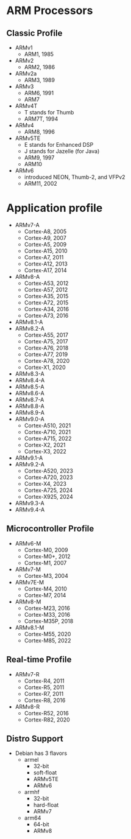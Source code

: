 ARM Processors
==============

## Classic Profile

- ARMv1
  - ARM1, 1985
- ARMv2
  - ARM2, 1986
- ARMv2a
  - ARM3, 1989
- ARMv3
  - ARM6, 1991
  - ARM7
- ARMv4T
  - T stands for Thumb
  - ARM7T, 1994
- ARMv4
  - ARM8, 1996
- ARMv5TE
  - E stands for Enhanced DSP
  - J stands for Jazelle (for Java)
  - ARM9, 1997
  - ARM10
- ARMv6
  - introduced NEON, Thumb-2, and VFPv2
  - ARM11, 2002

# Application profile

- ARMv7-A
  - Cortex-A8, 2005
  - Cortex-A9, 2007
  - Cortex-A5, 2009
  - Cortex-A15, 2010
  - Cortex-A7, 2011
  - Cortex-A12, 2013
  - Cortex-A17, 2014
- ARMv8-A
  - Cortex-A53, 2012
  - Cortex-A57, 2012
  - Cortex-A35, 2015
  - Cortex-A72, 2015
  - Cortex-A34, 2016
  - Cortex-A73, 2016
- ARMv8.1-A
- ARMv8.2-A
  - Cortex-A55, 2017
  - Cortex-A75, 2017
  - Cortex-A76, 2018
  - Cortex-A77, 2019
  - Cortex-A78, 2020
  - Cortex-X1, 2020
- ARMv8.3-A
- ARMv8.4-A
- ARMv8.5-A
- ARMv8.6-A
- ARMv8.7-A
- ARMv8.8-A
- ARMv8.9-A
- ARMv9.0-A
  - Cortex-A510, 2021
  - Cortex-A710, 2021
  - Cortex-A715, 2022
  - Cortex-X2, 2021
  - Cortex-X3, 2022
- ARMv9.1-A
- ARMv9.2-A
  - Cortex-A520, 2023
  - Cortex-A720, 2023
  - Cortex-X4, 2023
  - Cortex-A725, 2024
  - Cortex-X925, 2024
- ARMv9.3-A
- ARMv9.4-A

## Microcontroller Profile

- ARMv6-M
  - Cortex-M0, 2009
  - Cortex-M0+, 2012
  - Cortex-M1, 2007
- ARMv7-M
  - Cortex-M3, 2004
- ARMv7E-M
  - Cortex-M4, 2010
  - Cortex-M7, 2014
- ARMv8-M
  - Cortex-M23, 2016
  - Cortex-M33, 2016
  - Cortex-M35P, 2018
- ARMv8.1-M
  - Cortex-M55, 2020
  - Cortex-M85, 2022

## Real-time Profile

- ARMv7-R
  - Cortex-R4, 2011
  - Cortex-R5, 2011
  - Cortex-R7, 2011
  - Cortex-R8, 2016
- ARMv8-R
  - Cortex-R52, 2016
  - Cortex-R82, 2020

## Distro Support

- Debian has 3 flavors
  - armel
    - 32-bit
    - soft-float
    - ARMv5TE
    - ARMv6
  - armhf
    - 32-bit
    - hard-float
    - ARMv7
  - arm64
    - 64-bit
    - ARMv8
